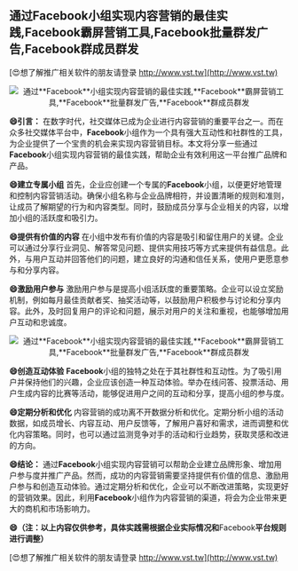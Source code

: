 ## **通过**Facebook**小组实现内容营销的最佳实践,**Facebook**霸屏营销工具,**Facebook**批量群发广告,**Facebook**群成员群发**

[😍想了解推广相关软件的朋友请登录 http://www.vst.tw](http://www.vst.tw)

 <center><img src="https://vst.tw/MP4/tuiguang/png/3.png" alt="通过**Facebook**小组实现内容营销的最佳实践,**Facebook**霸屏营销工具,**Facebook**批量群发广告,**Facebook**群成员群发"></center>

**😄引言：**
在数字时代，社交媒体已成为企业进行内容营销的重要平台之一。而在众多社交媒体平台中，**Facebook**小组作为一个具有强大互动性和社群性的工具，为企业提供了一个宝贵的机会来实现内容营销目标。本文将分享一些通过**Facebook**小组实现内容营销的最佳实践，帮助企业有效利用这一平台推广品牌和产品。

**😄建立专属小组**
首先，企业应创建一个专属的**Facebook**小组，以便更好地管理和控制内容营销活动。确保小组名称与企业品牌相符，并设置清晰的规则和准则，让成员了解期望的行为和内容类型。同时，鼓励成员分享与企业相关的内容，以增加小组的活跃度和吸引力。

**😄提供有价值的内容**
在小组中发布有价值的内容是吸引和留住用户的关键。企业可以通过分享行业洞见、解答常见问题、提供实用技巧等方式来提供有益信息。此外，与用户互动并回答他们的问题，建立良好的沟通和信任关系，使用户更愿意参与和分享内容。

**😄激励用户参与**
激励用户参与是提高小组活跃度的重要策略。企业可以设立奖励机制，例如每月最佳贡献者奖、抽奖活动等，以鼓励用户积极参与讨论和分享内容。此外，及时回复用户的评论和问题，展示对用户的关注和重视，也能够增加用户互动和忠诚度。

 <center><img src="https://vst.tw/MP4/tuiguang/png/8.png" alt="通过**Facebook**小组实现内容营销的最佳实践,**Facebook**霸屏营销工具,**Facebook**批量群发广告,**Facebook**群成员群发"></center>

**😄创造互动体验**
**Facebook**小组的独特之处在于其社群性和互动性。为了吸引用户并保持他们的兴趣，企业应该创造一种互动体验。举办在线问答、投票活动、用户生成内容的比赛等活动，能够促进用户之间的互动和分享，提高小组的参与度。

**😄定期分析和优化**
内容营销的成功离不开数据分析和优化。定期分析小组的活动数据，如成员增长、内容互动、用户反馈等，了解用户喜好和需求，进而调整和优化内容策略。同时，也可以通过监测竞争对手的活动和行业趋势，获取灵感和改进的方向。

**😄结论：**
通过**Facebook**小组实现内容营销可以帮助企业建立品牌形象、增加用户参与度并推广产品。然而，成功的内容营销需要坚持提供有价值的信息、激励用户参与和创造互动体验。通过定期分析和优化，企业可以不断改进策略，实现更好的营销效果。因此，利用**Facebook**小组作为内容营销的渠道，将会为企业带来更大的商机和市场影响力。

**😄（注：以上内容仅供参考，具体实践需根据企业实际情况和**Facebook**平台规则进行调整）**

[😍想了解推广相关软件的朋友请登录 http://www.vst.tw](http://www.vst.tw)



